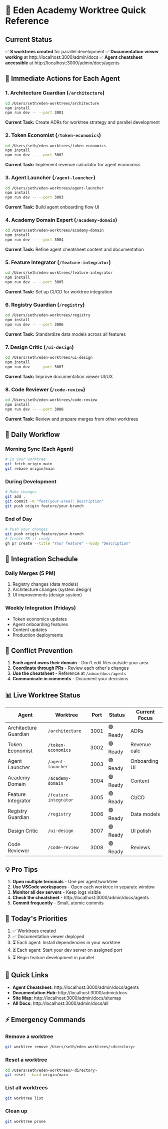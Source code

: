 # 🚀 Eden Academy Worktree Quick Reference

## Current Status
✅ **8 worktrees created** for parallel development
✅ **Documentation viewer working** at http://localhost:3000/admin/docs
✅ **Agent cheatsheet accessible** at http://localhost:3000/admin/docs/agents

## 🎯 Immediate Actions for Each Agent

### 1. Architecture Guardian (`/architecture`)
```bash
cd /Users/seth/eden-worktrees/architecture
npm install
npm run dev -- --port 3001
```
**Current Task:** Create ADRs for worktree strategy and parallel development

### 2. Token Economist (`/token-economics`)
```bash
cd /Users/seth/eden-worktrees/token-economics
npm install
npm run dev -- --port 3002
```
**Current Task:** Implement revenue calculator for agent economics

### 3. Agent Launcher (`/agent-launcher`)
```bash
cd /Users/seth/eden-worktrees/agent-launcher
npm install
npm run dev -- --port 3003
```
**Current Task:** Build agent onboarding flow UI

### 4. Academy Domain Expert (`/academy-domain`)
```bash
cd /Users/seth/eden-worktrees/academy-domain
npm install
npm run dev -- --port 3004
```
**Current Task:** Refine agent cheatsheet content and documentation

### 5. Feature Integrator (`/feature-integrator`)
```bash
cd /Users/seth/eden-worktrees/feature-integrator
npm install
npm run dev -- --port 3005
```
**Current Task:** Set up CI/CD for worktree integration

### 6. Registry Guardian (`/registry`)
```bash
cd /Users/seth/eden-worktrees/registry
npm install
npm run dev -- --port 3006
```
**Current Task:** Standardize data models across all features

### 7. Design Critic (`/ui-design`)
```bash
cd /Users/seth/eden-worktrees/ui-design
npm install
npm run dev -- --port 3007
```
**Current Task:** Improve documentation viewer UI/UX

### 8. Code Reviewer (`/code-review`)
```bash
cd /Users/seth/eden-worktrees/code-review
npm install
npm run dev -- --port 3008
```
**Current Task:** Review and prepare merges from other worktrees

## 🔄 Daily Workflow

### Morning Sync (Each Agent)
```bash
# In your worktree
git fetch origin main
git rebase origin/main
```

### During Development
```bash
# Make changes
git add .
git commit -m "feat(your-area): Description"
git push origin feature/your-branch
```

### End of Day
```bash
# Push your changes
git push origin feature/your-branch
# Create PR if ready
gh pr create --title "Your feature" --body "Description"
```

## 🔀 Integration Schedule

### Daily Merges (5 PM)
1. Registry changes (data models)
2. Architecture changes (system design)
3. UI improvements (design system)

### Weekly Integration (Fridays)
- Token economics updates
- Agent onboarding features
- Content updates
- Production deployments

## 🚨 Conflict Prevention

1. **Each agent owns their domain** - Don't edit files outside your area
2. **Coordinate through PRs** - Review each other's changes
3. **Use the cheatsheet** - Reference at `/admin/docs/agents`
4. **Communicate in comments** - Document your decisions

## 📊 Live Worktree Status

| Agent | Worktree | Port | Status | Current Focus |
|-------|----------|------|--------|---------------|
| Architecture Guardian | `/architecture` | 3001 | 🟢 Ready | ADRs |
| Token Economist | `/token-economics` | 3002 | 🟢 Ready | Revenue calc |
| Agent Launcher | `/agent-launcher` | 3003 | 🟢 Ready | Onboarding UI |
| Academy Domain | `/academy-domain` | 3004 | 🟢 Ready | Content |
| Feature Integrator | `/feature-integrator` | 3005 | 🟢 Ready | CI/CD |
| Registry Guardian | `/registry` | 3006 | 🟢 Ready | Data models |
| Design Critic | `/ui-design` | 3007 | 🟢 Ready | UI polish |
| Code Reviewer | `/code-review` | 3008 | 🟢 Ready | Reviews |

## 💡 Pro Tips

1. **Open multiple terminals** - One per agent/worktree
2. **Use VSCode workspaces** - Open each worktree in separate window
3. **Monitor all dev servers** - Keep logs visible
4. **Check the cheatsheet** - http://localhost:3000/admin/docs/agents
5. **Commit frequently** - Small, atomic commits

## 🎯 Today's Priorities

1. ✅ Worktrees created
2. ✅ Documentation viewer deployed
3. ⏳ Each agent: Install dependencies in your worktree
4. ⏳ Each agent: Start your dev server on assigned port
5. ⏳ Begin feature development in parallel

## 🔗 Quick Links

- **Agent Cheatsheet:** http://localhost:3000/admin/docs/agents
- **Documentation Hub:** http://localhost:3000/admin/docs
- **Site Map:** http://localhost:3000/admin/docs/sitemap
- **All Docs:** http://localhost:3000/admin/docs/all

## ⚡ Emergency Commands

### Remove a worktree
```bash
git worktree remove /Users/seth/eden-worktrees/<directory>
```

### Reset a worktree
```bash
cd /Users/seth/eden-worktrees/<directory>
git reset --hard origin/main
```

### List all worktrees
```bash
git worktree list
```

### Clean up
```bash
git worktree prune
```